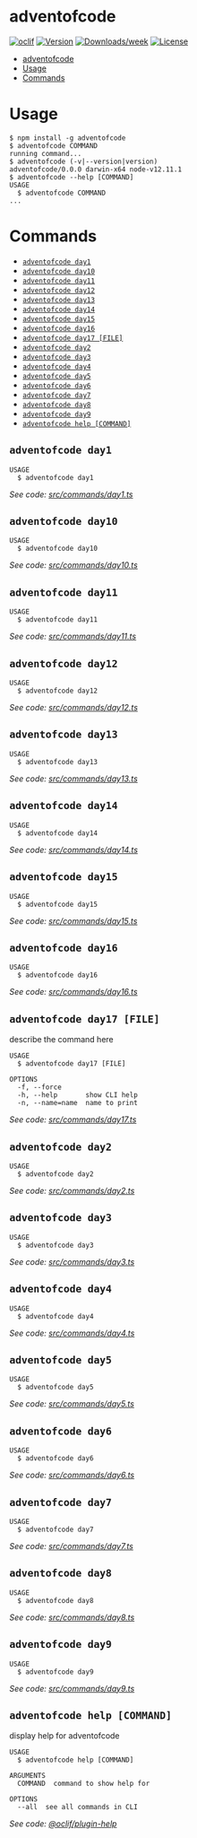 # adventofcode

[![oclif](https://img.shields.io/badge/cli-oclif-brightgreen.svg)](https://oclif.io)
[![Version](https://img.shields.io/npm/v/adventofcode.svg)](https://npmjs.org/package/adventofcode)
[![Downloads/week](https://img.shields.io/npm/dw/adventofcode.svg)](https://npmjs.org/package/adventofcode)
[![License](https://img.shields.io/npm/l/adventofcode.svg)](https://github.com/folke/adventofcode/blob/master/package.json)

<!-- toc -->

-   [adventofcode](#adventofcode)
-   [Usage](#usage)
-   [Commands](#commands)
    <!-- tocstop -->

# Usage

<!-- usage -->

```sh-session
$ npm install -g adventofcode
$ adventofcode COMMAND
running command...
$ adventofcode (-v|--version|version)
adventofcode/0.0.0 darwin-x64 node-v12.11.1
$ adventofcode --help [COMMAND]
USAGE
  $ adventofcode COMMAND
...
```

<!-- usagestop -->

# Commands

<!-- commands -->

-   [`adventofcode day1`](#adventofcode-day1)
-   [`adventofcode day10`](#adventofcode-day10)
-   [`adventofcode day11`](#adventofcode-day11)
-   [`adventofcode day12`](#adventofcode-day12)
-   [`adventofcode day13`](#adventofcode-day13)
-   [`adventofcode day14`](#adventofcode-day14)
-   [`adventofcode day15`](#adventofcode-day15)
-   [`adventofcode day16`](#adventofcode-day16)
-   [`adventofcode day17 [FILE]`](#adventofcode-day17-file)
-   [`adventofcode day2`](#adventofcode-day2)
-   [`adventofcode day3`](#adventofcode-day3)
-   [`adventofcode day4`](#adventofcode-day4)
-   [`adventofcode day5`](#adventofcode-day5)
-   [`adventofcode day6`](#adventofcode-day6)
-   [`adventofcode day7`](#adventofcode-day7)
-   [`adventofcode day8`](#adventofcode-day8)
-   [`adventofcode day9`](#adventofcode-day9)
-   [`adventofcode help [COMMAND]`](#adventofcode-help-command)

## `adventofcode day1`

```
USAGE
  $ adventofcode day1
```

_See code: [src/commands/day1.ts](https://github.com/folke/adventofcode/blob/v0.0.0/src/commands/day1.ts)_

## `adventofcode day10`

```
USAGE
  $ adventofcode day10
```

_See code: [src/commands/day10.ts](https://github.com/folke/adventofcode/blob/v0.0.0/src/commands/day10.ts)_

## `adventofcode day11`

```
USAGE
  $ adventofcode day11
```

_See code: [src/commands/day11.ts](https://github.com/folke/adventofcode/blob/v0.0.0/src/commands/day11.ts)_

## `adventofcode day12`

```
USAGE
  $ adventofcode day12
```

_See code: [src/commands/day12.ts](https://github.com/folke/adventofcode/blob/v0.0.0/src/commands/day12.ts)_

## `adventofcode day13`

```
USAGE
  $ adventofcode day13
```

_See code: [src/commands/day13.ts](https://github.com/folke/adventofcode/blob/v0.0.0/src/commands/day13.ts)_

## `adventofcode day14`

```
USAGE
  $ adventofcode day14
```

_See code: [src/commands/day14.ts](https://github.com/folke/adventofcode/blob/v0.0.0/src/commands/day14.ts)_

## `adventofcode day15`

```
USAGE
  $ adventofcode day15
```

_See code: [src/commands/day15.ts](https://github.com/folke/adventofcode/blob/v0.0.0/src/commands/day15.ts)_

## `adventofcode day16`

```
USAGE
  $ adventofcode day16
```

_See code: [src/commands/day16.ts](https://github.com/folke/adventofcode/blob/v0.0.0/src/commands/day16.ts)_

## `adventofcode day17 [FILE]`

describe the command here

```
USAGE
  $ adventofcode day17 [FILE]

OPTIONS
  -f, --force
  -h, --help       show CLI help
  -n, --name=name  name to print
```

_See code: [src/commands/day17.ts](https://github.com/folke/adventofcode/blob/v0.0.0/src/commands/day17.ts)_

## `adventofcode day2`

```
USAGE
  $ adventofcode day2
```

_See code: [src/commands/day2.ts](https://github.com/folke/adventofcode/blob/v0.0.0/src/commands/day2.ts)_

## `adventofcode day3`

```
USAGE
  $ adventofcode day3
```

_See code: [src/commands/day3.ts](https://github.com/folke/adventofcode/blob/v0.0.0/src/commands/day3.ts)_

## `adventofcode day4`

```
USAGE
  $ adventofcode day4
```

_See code: [src/commands/day4.ts](https://github.com/folke/adventofcode/blob/v0.0.0/src/commands/day4.ts)_

## `adventofcode day5`

```
USAGE
  $ adventofcode day5
```

_See code: [src/commands/day5.ts](https://github.com/folke/adventofcode/blob/v0.0.0/src/commands/day5.ts)_

## `adventofcode day6`

```
USAGE
  $ adventofcode day6
```

_See code: [src/commands/day6.ts](https://github.com/folke/adventofcode/blob/v0.0.0/src/commands/day6.ts)_

## `adventofcode day7`

```
USAGE
  $ adventofcode day7
```

_See code: [src/commands/day7.ts](https://github.com/folke/adventofcode/blob/v0.0.0/src/commands/day7.ts)_

## `adventofcode day8`

```
USAGE
  $ adventofcode day8
```

_See code: [src/commands/day8.ts](https://github.com/folke/adventofcode/blob/v0.0.0/src/commands/day8.ts)_

## `adventofcode day9`

```
USAGE
  $ adventofcode day9
```

_See code: [src/commands/day9.ts](https://github.com/folke/adventofcode/blob/v0.0.0/src/commands/day9.ts)_

## `adventofcode help [COMMAND]`

display help for adventofcode

```
USAGE
  $ adventofcode help [COMMAND]

ARGUMENTS
  COMMAND  command to show help for

OPTIONS
  --all  see all commands in CLI
```

_See code: [@oclif/plugin-help](https://github.com/oclif/plugin-help/blob/v2.2.1/src/commands/help.ts)_

<!-- commandsstop -->
